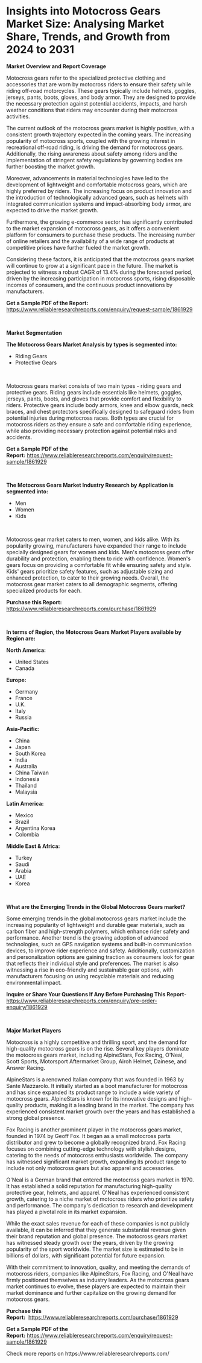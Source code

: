 <p><h1>Insights into Motocross Gears Market Size: Analysing Market Share, Trends, and Growth from 2024 to 2031</h1></p><p><strong>Market Overview and Report Coverage</strong></p>
<p><p>Motocross gears refer to the specialized protective clothing and accessories that are worn by motocross riders to ensure their safety while riding off-road motorcycles. These gears typically include helmets, goggles, jerseys, pants, boots, gloves, and body armor. They are designed to provide the necessary protection against potential accidents, impacts, and harsh weather conditions that riders may encounter during their motocross activities.</p><p>The current outlook of the motocross gears market is highly positive, with a consistent growth trajectory expected in the coming years. The increasing popularity of motocross sports, coupled with the growing interest in recreational off-road riding, is driving the demand for motocross gears. Additionally, the rising awareness about safety among riders and the implementation of stringent safety regulations by governing bodies are further boosting the market growth.</p><p>Moreover, advancements in material technologies have led to the development of lightweight and comfortable motocross gears, which are highly preferred by riders. The increasing focus on product innovation and the introduction of technologically advanced gears, such as helmets with integrated communication systems and impact-absorbing body armor, are expected to drive the market growth.</p><p>Furthermore, the growing e-commerce sector has significantly contributed to the market expansion of motocross gears, as it offers a convenient platform for consumers to purchase these products. The increasing number of online retailers and the availability of a wide range of products at competitive prices have further fueled the market growth.</p><p>Considering these factors, it is anticipated that the motocross gears market will continue to grow at a significant pace in the future. The market is projected to witness a robust CAGR of 13.4% during the forecasted period, driven by the increasing participation in motocross sports, rising disposable incomes of consumers, and the continuous product innovations by manufacturers.</p></p>
<p><strong>Get a Sample PDF of the Report:</strong> <a href="https://www.reliableresearchreports.com/enquiry/request-sample/1861929">https://www.reliableresearchreports.com/enquiry/request-sample/1861929</a></p>
<p>&nbsp;</p>
<p><strong>Market Segmentation</strong></p>
<p><strong>The Motocross Gears Market Analysis by types is segmented into:</strong></p>
<p><ul><li>Riding Gears</li><li>Protective Gears</li></ul></p>
<p>&nbsp;</p>
<p><p>Motocross gears market consists of two main types - riding gears and protective gears. Riding gears include essentials like helmets, goggles, jerseys, pants, boots, and gloves that provide comfort and flexibility to riders. Protective gears include body armors, knee and elbow guards, neck braces, and chest protectors specifically designed to safeguard riders from potential injuries during motocross races. Both types are crucial for motocross riders as they ensure a safe and comfortable riding experience, while also providing necessary protection against potential risks and accidents.</p></p>
<p><strong>Get a Sample PDF of the Report:</strong>&nbsp;<a href="https://www.reliableresearchreports.com/enquiry/request-sample/1861929">https://www.reliableresearchreports.com/enquiry/request-sample/1861929</a></p>
<p>&nbsp;</p>
<p><strong>The Motocross Gears Market Industry Research by Application is segmented into:</strong></p>
<p><ul><li>Men</li><li>Women</li><li>Kids</li></ul></p>
<p>&nbsp;</p>
<p><p>Motocross gear market caters to men, women, and kids alike. With its popularity growing, manufacturers have expanded their range to include specially designed gears for women and kids. Men's motocross gears offer durability and protection, enabling them to ride with confidence. Women's gears focus on providing a comfortable fit while ensuring safety and style. Kids' gears prioritize safety features, such as adjustable sizing and enhanced protection, to cater to their growing needs. Overall, the motocross gear market caters to all demographic segments, offering specialized products for each.</p></p>
<p><strong>Purchase this Report:</strong>&nbsp; <a href="https://www.reliableresearchreports.com/purchase/1861929">https://www.reliableresearchreports.com/purchase/1861929</a></p>
<p>&nbsp;</p>
<p><strong>In terms of Region, the Motocross Gears Market Players available by Region are:</strong></p>
<p>
    <p> <strong> North America: </strong>
        <ul>
            <li>United States</li>
            <li>Canada</li>
        </ul>
        </p> 
    <p> <strong> Europe: </strong>
        <ul>
            <li>Germany</li>
            <li>France</li>
            <li>U.K.</li>
            <li>Italy</li>
            <li>Russia</li>
        </ul>
        </p> 
    <p> <strong> Asia-Pacific: </strong>
        <ul>
            <li>China</li>
            <li>Japan</li>
            <li>South Korea</li>
            <li>India</li>
            <li>Australia</li>
            <li>China Taiwan</li>
            <li>Indonesia</li>
            <li>Thailand</li>
            <li>Malaysia</li>
        </ul>
        </p> 
    <p> <strong> Latin America: </strong>
        <ul>
            <li>Mexico</li>
            <li>Brazil</li>
            <li>Argentina Korea</li>
            <li>Colombia</li>
        </ul>
        </p> 
    <p> <strong> Middle East & Africa: </strong>
        <ul>
            <li>Turkey</li>
            <li>Saudi</li>
            <li>Arabia</li>
            <li>UAE</li>
            <li>Korea</li>
        </ul>
    </p>
    </p>
<p>&nbsp;</p>
<p><strong>What are the Emerging Trends in the Global Motocross Gears market?</strong></p>
<p><p>Some emerging trends in the global motocross gears market include the increasing popularity of lightweight and durable gear materials, such as carbon fiber and high-strength polymers, which enhance rider safety and performance. Another trend is the growing adoption of advanced technologies, such as GPS navigation systems and built-in communication devices, to improve rider experience and safety. Additionally, customization and personalization options are gaining traction as consumers look for gear that reflects their individual style and preferences. The market is also witnessing a rise in eco-friendly and sustainable gear options, with manufacturers focusing on using recyclable materials and reducing environmental impact.</p></p>
<p><strong>Inquire or Share Your Questions If Any Before Purchasing This Report</strong>- <a href="https://www.reliableresearchreports.com/enquiry/pre-order-enquiry/1861929">https://www.reliableresearchreports.com/enquiry/pre-order-enquiry/1861929</a></p>
<p>&nbsp;</p>
<p><strong>Major Market Players</strong></p>
<p><p>Motocross is a highly competitive and thrilling sport, and the demand for high-quality motocross gears is on the rise. Several key players dominate the motocross gears market, including AlpineStars, Fox Racing, O'Neal, Scott Sports, Motorsport Aftermarket Group, Airoh Helmet, Dainese, and Answer Racing.</p><p>AlpineStars is a renowned Italian company that was founded in 1963 by Sante Mazzarolo. It initially started as a boot manufacturer for motocross and has since expanded its product range to include a wide variety of motocross gears. AlpineStars is known for its innovative designs and high-quality products, making it a leading brand in the market. The company has experienced consistent market growth over the years and has established a strong global presence.</p><p>Fox Racing is another prominent player in the motocross gears market, founded in 1974 by Geoff Fox. It began as a small motocross parts distributor and grew to become a globally recognized brand. Fox Racing focuses on combining cutting-edge technology with stylish designs, catering to the needs of motocross enthusiasts worldwide. The company has witnessed significant market growth, expanding its product range to include not only motocross gears but also apparel and accessories.</p><p>O'Neal is a German brand that entered the motocross gears market in 1970. It has established a solid reputation for manufacturing high-quality protective gear, helmets, and apparel. O'Neal has experienced consistent growth, catering to a niche market of motocross riders who prioritize safety and performance. The company's dedication to research and development has played a pivotal role in its market expansion.</p><p>While the exact sales revenue for each of these companies is not publicly available, it can be inferred that they generate substantial revenue given their brand reputation and global presence. The motocross gears market has witnessed steady growth over the years, driven by the growing popularity of the sport worldwide. The market size is estimated to be in billions of dollars, with significant potential for future expansion.</p><p>With their commitment to innovation, quality, and meeting the demands of motocross riders, companies like AlpineStars, Fox Racing, and O'Neal have firmly positioned themselves as industry leaders. As the motocross gears market continues to evolve, these players are expected to maintain their market dominance and further capitalize on the growing demand for motocross gears.</p></p>
<p><strong>Purchase this Report:</strong>&nbsp;&nbsp;<a href="https://www.reliableresearchreports.com/purchase/1861929">https://www.reliableresearchreports.com/purchase/1861929</a></p>
<p></p>
<p><strong>Get a Sample PDF of the Report:</strong>&nbsp;<a href="https://www.reliableresearchreports.com/enquiry/request-sample/1861929">https://www.reliableresearchreports.com/enquiry/request-sample/1861929</a></p>
<p>Check more reports on https://www.reliableresearchreports.com/</p>